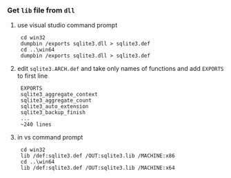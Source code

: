 ### Get `lib` file from `dll`

1. use visual studio command prompt

        cd win32
        dumpbin /exports sqlite3.dll > sqlite3.def
        cd ..\win64
        dumpbin /exports sqlite3.dll > sqlite3.def

1. edit `sqlite3.ARCH.def` and take only names of functions and add `EXPORTS` to first line

        EXPORTS
        sqlite3_aggregate_context
        sqlite3_aggregate_count
        sqlite3_auto_extension
        sqlite3_backup_finish
        ...
        ~240 lines

1. in vs command prompt 

        cd win32
        lib /def:sqlite3.def /OUT:sqlite3.lib /MACHINE:x86
        cd ..\win64
        lib /def:sqlite3.def /OUT:sqlite3.lib /MACHINE:x64

